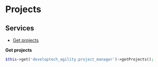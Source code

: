 Projects
========

Services
--------

* [Get projects](#get-projects)

**Get projects** <a name="get-projects"></a>

```php
$this->get('developtech_agility.project_manager')->getProjects();
```
